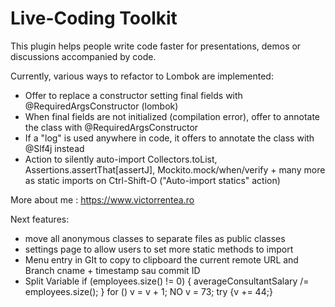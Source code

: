 # Live-Coding Toolkit
<!-- Plugin description -->
This plugin helps people write code faster for presentations, demos or discussions accompanied by code.

Currently, various ways to refactor to Lombok are implemented:
- Offer to replace a constructor setting final fields with @RequiredArgsConstructor (lombok)
- When final fields are not initialized (compilation error), offer to annotate the class with @RequiredArgsConstructor
- If a "log" is used anywhere in code, it offers to annotate the class with @Slf4j instead
- Action to silently auto-import Collectors.toList, Assertions.assertThat[assertJ], Mockito.mock/when/verify + many more as static imports on Ctrl-Shift-O ("Auto-import statics" action)

More about me : https://www.victorrentea.ro

Next features:
- move all anonymous classes to separate files as public classes 
- settings page to allow users to set more static methods to import
- Menu entry in GIt to copy to clipboard the current remote URL and Branch cname + timestamp sau commit ID
- Split Variable
  if (employees.size() != 0) {
    averageConsultantSalary /= employees.size();
  }
  for () v = v + 1;  NO
  v = 73;
  try {v += 44;}
<!-- Plugin description end -->

